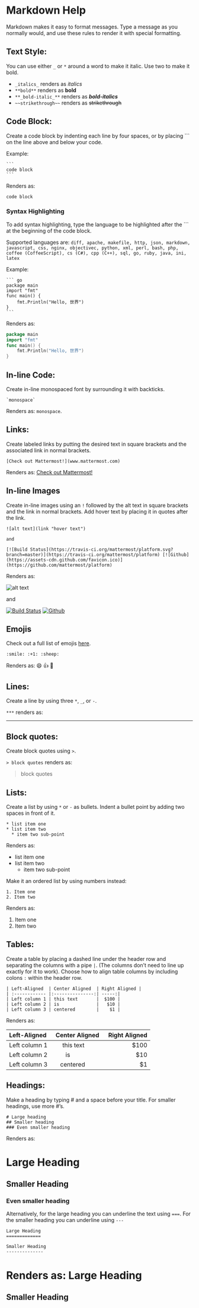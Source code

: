 # Markdown Help

Markdown makes it easy to format messages. Type a message as you normally would, and use these rules to render it with special formatting. 

## Text Style: 

You can use either `_` or `*` around a word to make it italic. Use two to make it bold.

* `_italics_` renders as _italics_
* `**bold**` renders as **bold**
* `**_bold-italic_**` renders as **_bold-italics_**
* `~~strikethrough~~` renders as ~~strikethrough~~

## Code Block: 

Create a code block by indenting each line by four spaces, or by placing ``` on the line above and below your code. 

Example:

    ```
    code block
    ```

Renders as: 
```
code block
```

### Syntax Highlighting

To add syntax highlighting, type the language to be highlighted after the ``` at the beginning of the code block. 

Supported languages are:
`diff, apache, makefile, http, json, markdown, javascript, css, nginx, objectivec, python, xml, perl, bash, php, coffee (CoffeeScript), cs (C#), cpp (C++), sql, go, ruby, java, ini, latex`

Example:

    ``` go
    package main
    import "fmt"
    func main() {
	    fmt.Println("Hello, 世界")
    }
    ```

Renders as: 
``` go
package main
import "fmt"
func main() {
	fmt.Println("Hello, 世界")
}
```

## In-line Code:

Create in-line monospaced font by surrounding it with backticks. 
```
`monospace`
```
Renders as: `monospace`.

## Links: 

Create labeled links by putting the desired text in square brackets and the associated link in normal brackets. 

`[Check out Mattermost!](www.mattermost.com)`

Renders as: [Check out Mattermost!](www.mattermost.com)

## In-line Images

Create in-line images using an `!` followed by the alt text in square brackets and the link in normal brackets. Add hover text by placing it in quotes after the link.
```
![alt text](link "hover text")

and

[![Build Status](https://travis-ci.org/mattermost/platform.svg?branch=master)](https://travis-ci.org/mattermost/platform) [![Github](https://assets-cdn.github.com/favicon.ico)](https://github.com/mattermost/platform)
```
Renders as: 

![alt text](link "hover text")

and

[![Build Status](https://travis-ci.org/mattermost/platform.svg?branch=master)](https://travis-ci.org/mattermost/platform) [![Github](https://assets-cdn.github.com/favicon.ico)](https://github.com/mattermost/platform)

## Emojis

Check out a full list of emojis [here](http://www.emoji-cheat-sheet.com/).

```
:smile: :+1: :sheep:
```
Renders as:
:smile: :+1: :sheep:

## Lines:

Create a line by using three `*`, `_`, or `-`.

`***` renders as: 
***

## Block quotes:

Create block quotes using `>`.

`> block quotes` renders as:
> block quotes

## Lists: 

Create a list by using `*` or `-` as bullets. Indent a bullet point by adding two spaces in front of it.
```
* list item one
* list item two
  * item two sub-point
```
Renders as: 
* list item one
* list item two
  * item two sub-point

Make it an ordered list by using numbers instead:
```
1. Item one
2. Item two
```
Renders as: 
1. Item one
2. Item two

## Tables: 

Create a table by placing a dashed line under the header row and separating the columns with a pipe `|`. (The columns don’t need to line up exactly for it to work). Choose how to align table columns by including colons `:` within the header row.
```
| Left-Aligned  | Center Aligned  | Right Aligned |
| :------------ |:---------------:| -----:|
| Left column 1 | this text       |  $100 |
| Left column 2 | is              |   $10 |
| Left column 3 | centered        |    $1 |
```

Renders as:

| Left-Aligned  | Center Aligned  | Right Aligned |
| :------------ |:---------------:| -----:|
| Left column 1 | this text       |  $100 |
| Left column 2 | is              |   $10 |
| Left column 3 | centered        |    $1 |

## Headings: 

Make a heading by typing # and a space before your title. For smaller headings, use more #’s. 
```
# Large heading
## Smaller heading
### Even smaller heading
```
Renders as: 
# Large Heading
## Smaller Heading
### Even smaller heading

Alternatively, for the large heading you can underline the text using `===`. For the smaller heading you can underline using `---`
```
Large Heading
=============

Smaller Heading
--------------
```
Renders as:
Large Heading
=============

Smaller Heading
--------------
